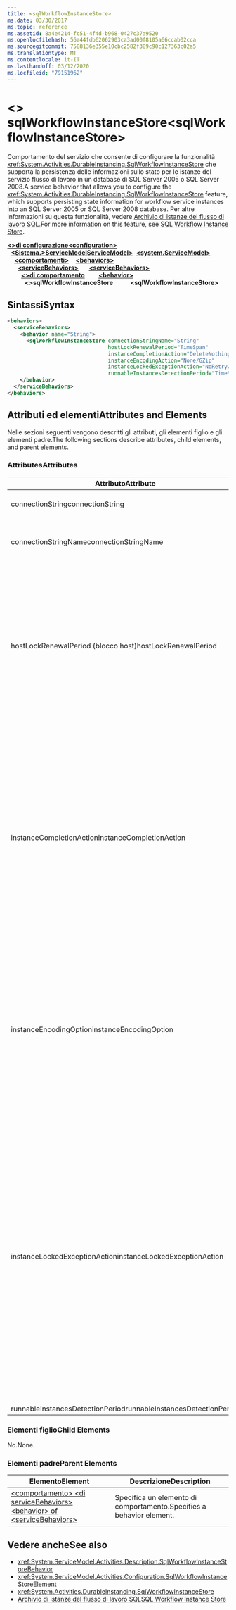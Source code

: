 ```yaml
---
title: <sqlWorkflowInstanceStore>
ms.date: 03/30/2017
ms.topic: reference
ms.assetid: 8a4e4214-fc51-4f4d-b968-0427c37a9520
ms.openlocfilehash: 56a44fdb62062903ca3ad00f8105a66ccab02cca
ms.sourcegitcommit: 7588136e355e10cbc2582f389c90c127363c02a5
ms.translationtype: MT
ms.contentlocale: it-IT
ms.lasthandoff: 03/12/2020
ms.locfileid: "79151962"
---
```

# <a name="sqlworkflowinstancestore"></a><span data-ttu-id="9110c-101">\<> sqlWorkflowInstanceStore</span><span class="sxs-lookup"><span data-stu-id="9110c-101">\<sqlWorkflowInstanceStore></span></span>
<span data-ttu-id="9110c-102">Comportamento del servizio che consente di configurare la funzionalità <xref:System.Activities.DurableInstancing.SqlWorkflowInstanceStore> che supporta la persistenza delle informazioni sullo stato per le istanze del servizio flusso di lavoro in un database di SQL Server 2005 o SQL Server 2008.</span><span class="sxs-lookup"><span data-stu-id="9110c-102">A service behavior that allows you to configure the <xref:System.Activities.DurableInstancing.SqlWorkflowInstanceStore> feature, which supports persisting state information for workflow service instances into an SQL Server 2005 or SQL Server 2008 database.</span></span> <span data-ttu-id="9110c-103">Per altre informazioni su questa funzionalità, vedere [Archivio di istanze del flusso di lavoro SQL.](../../../windows-workflow-foundation/sql-workflow-instance-store.md)</span><span class="sxs-lookup"><span data-stu-id="9110c-103">For more information on this feature, see [SQL Workflow Instance Store](../../../windows-workflow-foundation/sql-workflow-instance-store.md).</span></span>  
  
<span data-ttu-id="9110c-104">[**\<>di configurazione**](../configuration-element.md)</span><span class="sxs-lookup"><span data-stu-id="9110c-104">[**\<configuration>**](../configuration-element.md)</span></span>\
<span data-ttu-id="9110c-105">&nbsp;&nbsp;[**\<Sistema.>ServiceModelServiceModel>**](system-servicemodel-of-workflow.md)</span><span class="sxs-lookup"><span data-stu-id="9110c-105">&nbsp;&nbsp;[**\<system.ServiceModel>**](system-servicemodel-of-workflow.md)</span></span>\
<span data-ttu-id="9110c-106">&nbsp;&nbsp;&nbsp;&nbsp;[**\<comportamenti>**](behaviors-of-workflow.md)</span><span class="sxs-lookup"><span data-stu-id="9110c-106">&nbsp;&nbsp;&nbsp;&nbsp;[**\<behaviors>**](behaviors-of-workflow.md)</span></span>\
<span data-ttu-id="9110c-107">&nbsp;&nbsp;&nbsp;&nbsp;&nbsp;&nbsp;[**\<serviceBehaviors>**](servicebehaviors-of-workflow.md)</span><span class="sxs-lookup"><span data-stu-id="9110c-107">&nbsp;&nbsp;&nbsp;&nbsp;&nbsp;&nbsp;[**\<serviceBehaviors>**](servicebehaviors-of-workflow.md)</span></span>\
<span data-ttu-id="9110c-108">&nbsp;&nbsp;&nbsp;&nbsp;&nbsp;&nbsp;&nbsp;&nbsp;[**\<>di comportamento**](behavior-of-servicebehaviors-of-workflow.md)</span><span class="sxs-lookup"><span data-stu-id="9110c-108">&nbsp;&nbsp;&nbsp;&nbsp;&nbsp;&nbsp;&nbsp;&nbsp;[**\<behavior>**](behavior-of-servicebehaviors-of-workflow.md)</span></span>\
<span data-ttu-id="9110c-109">&nbsp;&nbsp;&nbsp;&nbsp;&nbsp;&nbsp;&nbsp;&nbsp;&nbsp;&nbsp;**\<>sqlWorkflowInstanceStore**</span><span class="sxs-lookup"><span data-stu-id="9110c-109">&nbsp;&nbsp;&nbsp;&nbsp;&nbsp;&nbsp;&nbsp;&nbsp;&nbsp;&nbsp;**\<sqlWorkflowInstanceStore>**</span></span>  
  
## <a name="syntax"></a><span data-ttu-id="9110c-110">Sintassi</span><span class="sxs-lookup"><span data-stu-id="9110c-110">Syntax</span></span>  
  
```xml  
<behaviors>
  <serviceBehaviors>
    <behavior name="String">
      <sqlWorkflowInstanceStore connectionStringName="String"
                                hostLockRenewalPeriod="TimeSpan"
                                instanceCompletionAction="DeleteNothing/DeleteAll"
                                instanceEncodingAction="None/GZip"
                                instanceLockedExceptionAction="NoRetry/BasicRetry/AggressiveRetry"
                                runnableInstancesDetectionPeriod="TimeSpan" />
    </behavior>
  </serviceBehaviors>
</behaviors>  
```  
  
## <a name="attributes-and-elements"></a><span data-ttu-id="9110c-111">Attributi ed elementi</span><span class="sxs-lookup"><span data-stu-id="9110c-111">Attributes and Elements</span></span>  
 <span data-ttu-id="9110c-112">Nelle sezioni seguenti vengono descritti gli attributi, gli elementi figlio e gli elementi padre.</span><span class="sxs-lookup"><span data-stu-id="9110c-112">The following sections describe attributes, child elements, and parent elements.</span></span>  
  
### <a name="attributes"></a><span data-ttu-id="9110c-113">Attributes</span><span class="sxs-lookup"><span data-stu-id="9110c-113">Attributes</span></span>  
  
|<span data-ttu-id="9110c-114">Attributo</span><span class="sxs-lookup"><span data-stu-id="9110c-114">Attribute</span></span>|<span data-ttu-id="9110c-115">Descrizione</span><span class="sxs-lookup"><span data-stu-id="9110c-115">Description</span></span>|  
|---------------|-----------------|  
|<span data-ttu-id="9110c-116">connectionString</span><span class="sxs-lookup"><span data-stu-id="9110c-116">connectionString</span></span>|<span data-ttu-id="9110c-117">Stringa contenente una stringa di connessione utilizzata per connettersi a un database di persistenza sottostante.</span><span class="sxs-lookup"><span data-stu-id="9110c-117">A string that contains a connection string used to connect to an underlying persistence database.</span></span>|  
|<span data-ttu-id="9110c-118">connectionStringName</span><span class="sxs-lookup"><span data-stu-id="9110c-118">connectionStringName</span></span>|<span data-ttu-id="9110c-119">Stringa contenente una stringa di connessione denominata per il server database.</span><span class="sxs-lookup"><span data-stu-id="9110c-119">A string that contains a named connection string to the database server.</span></span> <span data-ttu-id="9110c-120">Un esempio di stringa di connessione denominata è "DefaultConnectionString".</span><span class="sxs-lookup"><span data-stu-id="9110c-120">An example of a named connection string is "DefaultConnectionString".</span></span>|  
|<span data-ttu-id="9110c-121">hostLockRenewalPeriod (blocco host)</span><span class="sxs-lookup"><span data-stu-id="9110c-121">hostLockRenewalPeriod</span></span>|<span data-ttu-id="9110c-122">Valore TimeSpan che specifica il periodo di tempo entro il quale l'host deve rinnovare il blocco su un'istanza.</span><span class="sxs-lookup"><span data-stu-id="9110c-122">A Timespan value that specifies the time period in which the host must renew the lock on an instance.</span></span> <span data-ttu-id="9110c-123">Se l'host non rinnova il blocco nel periodo di tempo specificato, l'istanza viene sbloccata e può essere scelta da un altro host.</span><span class="sxs-lookup"><span data-stu-id="9110c-123">If the host does not renew the lock in the specified time period, the instance is unlocked and may be picked up by another host.</span></span><br /><br /> <span data-ttu-id="9110c-124">Lo scaricamento di un flusso di lavoro lo rende anche persistente.</span><span class="sxs-lookup"><span data-stu-id="9110c-124">Unloading a workflow implies that it is also persisted.</span></span> <span data-ttu-id="9110c-125">Se questo attributo viene impostato su zero, l'istanza del flusso di lavoro viene resa persistente e scaricata immediatamente dopo che il flusso di lavoro diventa inattivo.</span><span class="sxs-lookup"><span data-stu-id="9110c-125">If this attribute is set to zero the workflow instance is persisted and unloaded immediately after the workflow becomes idle.</span></span> <span data-ttu-id="9110c-126">L'impostazione di questo attributo su TimeSpan.MaxValue comporta in realtà la disabilitazione dell'operazione di scaricamento.</span><span class="sxs-lookup"><span data-stu-id="9110c-126">Setting this attribute to TimeSpan.MaxValue effectively disables the unload operation.</span></span> <span data-ttu-id="9110c-127">Le istanze del flusso di lavoro inattive non vengono mai scaricate.</span><span class="sxs-lookup"><span data-stu-id="9110c-127">Idle workflow instances are never unloaded.</span></span>|  
|<span data-ttu-id="9110c-128">instanceCompletionAction</span><span class="sxs-lookup"><span data-stu-id="9110c-128">instanceCompletionAction</span></span>|<span data-ttu-id="9110c-129">Valore che specifica se i dati dell'istanza del flusso di lavoro vengono conservati nell'archivio di persistenza in seguito al completamento dell'istanza del flusso di lavoro o se vengono eliminati.</span><span class="sxs-lookup"><span data-stu-id="9110c-129">A value that specifies whether workflow instance data is kept in the persistence store after the workflow instance completes or if it is deleted at that point.</span></span> <span data-ttu-id="9110c-130">Questo valore è di tipo <xref:System.Activities.DurableInstancing.InstanceCompletionAction>.</span><span class="sxs-lookup"><span data-stu-id="9110c-130">This value is of type <xref:System.Activities.DurableInstancing.InstanceCompletionAction>.</span></span><br /><br /> <span data-ttu-id="9110c-131">Le azioni enumerate consistono nell'eliminazione dei dati dell'istanza dall'archivio di persistenza o nella relativa conservazione al termine dell'operazione dell'istanza.</span><span class="sxs-lookup"><span data-stu-id="9110c-131">The enumerated actions consist of deleting the instance data from the persistence store or not deleting the instance data from the persistence store, when the instance has completed its operation.</span></span><br /><br /> <span data-ttu-id="9110c-132">La conservazione delle istanze al completamento comporta la rapida crescita del database di persistenza e pertanto influisce sulle prestazioni del database.</span><span class="sxs-lookup"><span data-stu-id="9110c-132">Keeping instances after completion causes the persistence database to grow rapidly and this affects the performance of the database.</span></span> <span data-ttu-id="9110c-133">È consigliabile configurare criteri di cancellazione dei dati del database per eliminare questi record periodicamente e garantire che le prestazioni del database soddisfino il livello di prestazioni richiesto.</span><span class="sxs-lookup"><span data-stu-id="9110c-133">You should configure a database purge policy to delete these records periodically to ensure that the performance of the database is at the level that satisfy your performance requirements.</span></span>|  
|<span data-ttu-id="9110c-134">instanceEncodingOption</span><span class="sxs-lookup"><span data-stu-id="9110c-134">instanceEncodingOption</span></span>|<span data-ttu-id="9110c-135">Valore facoltativo che specifica se le informazioni sullo stato dell'istanza vengono compresse utilizzando l'algoritmo GZip prima che le informazioni vengano salvate nell'archivio di persistenza.</span><span class="sxs-lookup"><span data-stu-id="9110c-135">An optional value that specifies  whether the instance state information is compressed using the GZip algorithm before the information is saved in the persistence store..</span></span> <span data-ttu-id="9110c-136">Questo valore è di tipo <xref:System.Activities.DurableInstancing.InstanceEncodingOption>.</span><span class="sxs-lookup"><span data-stu-id="9110c-136">This value is of type <xref:System.Activities.DurableInstancing.InstanceEncodingOption>.</span></span> <span data-ttu-id="9110c-137">I valori possibili <xref:System.Activities.DurableInstancing.InstanceEncodingOption.None>per questa proprietà sono <xref:System.Activities.DurableInstancing.InstanceEncodingOption.GZip>, che non specifica alcuna compressione, e , che specifica che i dati dell'istanza vengono compressi e utilizza l'algoritmo gzip.</span><span class="sxs-lookup"><span data-stu-id="9110c-137">Possible values for this property are <xref:System.Activities.DurableInstancing.InstanceEncodingOption.None>, which specifies no compression, and <xref:System.Activities.DurableInstancing.InstanceEncodingOption.GZip>, which specifies that instance data is compressed and uses the gzip algorithm.</span></span>|  
|<span data-ttu-id="9110c-138">instanceLockedExceptionAction</span><span class="sxs-lookup"><span data-stu-id="9110c-138">instanceLockedExceptionAction</span></span>|<span data-ttu-id="9110c-139">Valore che specifica l'azione che si verifica in risposta a un'eccezione generata quando l'host tenta di bloccare un'istanza al momento bloccata da un altro host.</span><span class="sxs-lookup"><span data-stu-id="9110c-139">A value that specifies the action that occurs in response to an exception that is thrown when the host tries to lock an instance because the instance is currently locked by another host.</span></span> <span data-ttu-id="9110c-140">Questo valore è di tipo <xref:System.Activities.DurableInstancing.InstanceLockedExceptionAction>.</span><span class="sxs-lookup"><span data-stu-id="9110c-140">This value is of type <xref:System.Activities.DurableInstancing.InstanceLockedExceptionAction>.</span></span><br /><br /> <span data-ttu-id="9110c-141">Le opzioni consentite per questo campo sono: None, Basic Retry e Aggressive Retry.</span><span class="sxs-lookup"><span data-stu-id="9110c-141">The options allowed for this field are: None, Basic Retry, and Aggressive Retry.</span></span> <span data-ttu-id="9110c-142">Il valore predefinito è None (Nessuna).</span><span class="sxs-lookup"><span data-stu-id="9110c-142">The default value is None.</span></span> <span data-ttu-id="9110c-143">Nell'elenco seguente sono riportate le descrizioni di queste tre opzioni:</span><span class="sxs-lookup"><span data-stu-id="9110c-143">The following list provides you with the descriptions for these three options:</span></span><br /><br /> <span data-ttu-id="9110c-144">-   Nessuno.</span><span class="sxs-lookup"><span data-stu-id="9110c-144">-   None.</span></span> <span data-ttu-id="9110c-145">L'host del servizio non tenta di bloccare l'istanza e passa <xref:System.Runtime.DurableInstancing.InstanceLockedException> al chiamante.</span><span class="sxs-lookup"><span data-stu-id="9110c-145">The service host does not attempt to lock the instance and passes the <xref:System.Runtime.DurableInstancing.InstanceLockedException> to the caller.</span></span><br /><span data-ttu-id="9110c-146">- Riprova di base.</span><span class="sxs-lookup"><span data-stu-id="9110c-146">-   Basic Retry.</span></span> <span data-ttu-id="9110c-147">L'host del servizio tenta di nuovo di bloccare l'istanza con un intervallo tra tentativi lineare e passa l'eccezione al chiamante alla fine della sequenza.</span><span class="sxs-lookup"><span data-stu-id="9110c-147">The service host reattempts to lock the instance with a linear retry interval and passes the exception to the caller at the end of the sequence.</span></span><br /><span data-ttu-id="9110c-148">- Riprova aggressiva.</span><span class="sxs-lookup"><span data-stu-id="9110c-148">-   Aggressive Retry.</span></span> <span data-ttu-id="9110c-149">L'host del servizio tenta di nuovo di bloccare l'istanza con un ritardo che aumenta in modo esponenziale e passa <xref:System.Runtime.DurableInstancing.InstanceLockedException> al chiamante alla fine della sequenza.</span><span class="sxs-lookup"><span data-stu-id="9110c-149">The service host reattempts to lock the instance with an exponentially increasing delay and passes the <xref:System.Runtime.DurableInstancing.InstanceLockedException> to the caller at the end of the sequence.</span></span>|  
|<span data-ttu-id="9110c-150">runnableInstancesDetectionPeriod</span><span class="sxs-lookup"><span data-stu-id="9110c-150">runnableInstancesDetectionPeriod</span></span>||  
  
### <a name="child-elements"></a><span data-ttu-id="9110c-151">Elementi figlio</span><span class="sxs-lookup"><span data-stu-id="9110c-151">Child Elements</span></span>  
 <span data-ttu-id="9110c-152">No.</span><span class="sxs-lookup"><span data-stu-id="9110c-152">None.</span></span>  
  
### <a name="parent-elements"></a><span data-ttu-id="9110c-153">Elementi padre</span><span class="sxs-lookup"><span data-stu-id="9110c-153">Parent Elements</span></span>  
  
|<span data-ttu-id="9110c-154">Elemento</span><span class="sxs-lookup"><span data-stu-id="9110c-154">Element</span></span>|<span data-ttu-id="9110c-155">Descrizione</span><span class="sxs-lookup"><span data-stu-id="9110c-155">Description</span></span>|  
|-------------|-----------------|  
|[<span data-ttu-id="9110c-156">\<comportamento> \<di serviceBehaviors></span><span class="sxs-lookup"><span data-stu-id="9110c-156">\<behavior> of \<serviceBehaviors></span></span>](behavior-of-servicebehaviors-of-workflow.md)|<span data-ttu-id="9110c-157">Specifica un elemento di comportamento.</span><span class="sxs-lookup"><span data-stu-id="9110c-157">Specifies a behavior element.</span></span>|  
  
## <a name="see-also"></a><span data-ttu-id="9110c-158">Vedere anche</span><span class="sxs-lookup"><span data-stu-id="9110c-158">See also</span></span>

- <xref:System.ServiceModel.Activities.Description.SqlWorkflowInstanceStoreBehavior>
- <xref:System.ServiceModel.Activities.Configuration.SqlWorkflowInstanceStoreElement>
- <xref:System.Activities.DurableInstancing.SqlWorkflowInstanceStore>
- [<span data-ttu-id="9110c-159">Archivio di istanze del flusso di lavoro SQL</span><span class="sxs-lookup"><span data-stu-id="9110c-159">SQL Workflow Instance Store</span></span>](../../../windows-workflow-foundation/sql-workflow-instance-store.md)
